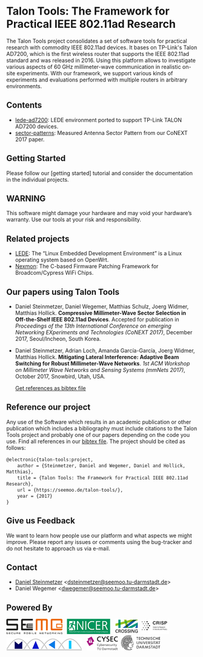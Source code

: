# Talon Tools: The Framework for Practical IEEE 802.11ad Research
The Talon Tools project consolidates a set of software tools for practical research with commodity IEEE 802.11ad devices. It bases on TP-Link's Talon AD7200, which is the first wireless router that supports the IEEE 802.11ad standard and was released in 2016. Using this platform allows to investigate various aspects of 60 GHz millimeter-wave communication in realistic on-site experiments. With our framework, we support various kinds of experiments and evaluations performed with multiple routers in arbitrary environments.

## Contents
* [lede-ad7200](https://github.com/seemoo-lab/lede-ad7200): LEDE environment ported to support TP-Link TALON AD7200 devices.
* [sector-patterns](https://github.com/seemoo-lab/talon-sector-patterns): Measured Antenna Sector Pattern from our CoNEXT 2017 paper.

## Getting Started
Please follow our [getting started] tutorial and consider the documentation in the individual projects.

## WARNING
This software might damage your hardware and may void your hardware’s warranty. Use our tools at your risk and responsibility.

## Related projects
* [LEDE](https://lede-project.org): The “Linux Embedded Development Environment” is a Linux operating system based on OpenWrt.
* [Nexmon](https://nexmon.org): The C-based Firmware Patching Framework for Broadcom/Cypress WiFi Chips.

## Our papers using Talon Tools
* Daniel Steinmetzer, Daniel Wegemer, Matthias Schulz, Joerg Widmer, Matthias Hollick. 
  **Compressive Millimeter-Wave Sector Selection in Off-the-Shelf IEEE 802.11ad Devices**.
  Accepted for publication in *Proceedings of the 13th International Conference on emerging Networking EXperiments and Technologies (CoNEXT 2017)*, December 2017, Seoul/Incheon, South Korea.
* Daniel Steinmetzer, Adrian Loch, Amanda García-García, Joerg Widmer, Matthias Hollick. 
  **Mitigating Lateral Interference: Adaptive Beam Switching for Robust Millimeter-Wave Networks**.
  *1st ACM Workshop on Millimeter Wave Networks and Sensing Systems (mmNets 2017)*, October 2017, Snowbird, Utah, USA.

  [Get references as bibtex file](talon-tools.bib)

## Reference our project
Any use of the Software which results in an academic publication or other publication which includes a bibliography must include citations to the Talon Tools project and probably one of our papers depending on the code you use. Find all references in our [bibtex file](talon-tools.bib). The project should be cited as follows:

```
@electronic{talon-tools:project,
	author = {Steinmetzer, Daniel and Wegemer, Daniel and Hollick, Matthias},
	title = {Talon Tools: The Framework for Practical IEEE 802.11ad Research},
	url = {https://seemoo.de/talon-tools/},
	year = {2017}
}
```

## Give us Feedback
We want to learn how people use our platform and what aspects we might improve. Please report any issues or comments using the bug-tracker and do not hesitate to approach us via e-mail.

## Contact
* [Daniel Steinmetzer](https://seemoo.tu-darmstadt.de/dsteinmetzer) <<dsteinmetzer@seemoo.tu-darmstadt.de>>
* Daniel Wegemer <<dwegemer@seemoo.tu-darmstadt.de>>

## Powered By
<a href="https://www.seemoo.tu-darmstadt.de">![SEEMOO logo](logos/seemoo.png)</a> &nbsp;
<a href="https://www.nicer.tu-darmstadt.de">![NICER logo](logos/nicer.png)</a> &nbsp;
<a href="https://www.crossing.tu-darmstadt.de">![CROSSING logo](logos/crossing.jpg)</a>&nbsp;
<a href="https://www.crisp-da.de">![CRSIP logo](logos/crisp.jpg)</a>&nbsp;
<a href="http://www.maki.tu-darmstadt.de/">![MAKI logo](logos/maki.png)</a> &nbsp;
<a href="https://www.cysec.tu-darmstadt.de">![CYSEC logo](logos/cysec.jpg)</a>&nbsp;
<a href="https://www.tu-darmstadt.de/index.en.jsp">![TU Darmstadt logo](logos/tudarmstadt.png)</a>&nbsp;
